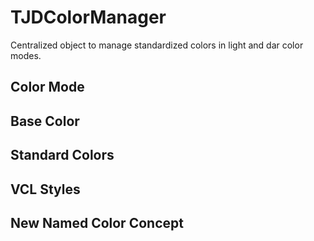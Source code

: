 # TJDColorManager

Centralized object to manage standardized colors in light and dar color modes.

## Color Mode

## Base Color

## Standard Colors

## VCL Styles

## New Named Color Concept
